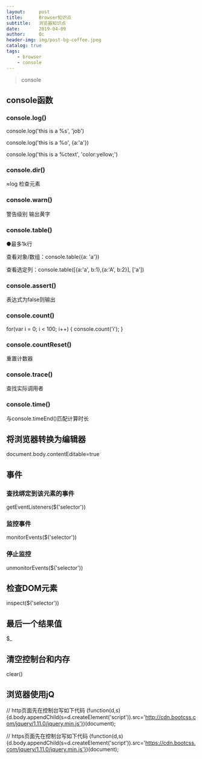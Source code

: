 ```yaml
---
layout:     post
title:      Browser知识点
subtitle:   浏览器知识点
date:       2019-04-09
author:     Qc
header-img: img/post-bg-coffee.jpeg
catalog: true
tags:
    - browser
    - console
---
```


> console

## console函数

### console.log()

console.log('this is a %s', 'job')

console.log('this is a %o', {a:'a'})

console.log('this is a %ctext', 'color:yellow;')

### console.dir()

≈log  检查元素

### console.warn()

警告级别  输出黄字

### console.table()

●最多1k行

查看对象/数组：console.table({a: 'a'})

查看选定列：console.table([{a:'a', b:1},{a:'A', b:2}], ['a'])

### console.assert()

表达式为false则输出

### console.count()

for(var i = 0; i < 100; i++) {
    console.count('i');
}

### console.countReset()

重置计数器

### console.trace()

查找实际调用者

### console.time()

与console.timeEnd()匹配计算时长

## 将浏览器转换为编辑器

document.body.contentEditable=true

## 事件

### 查找绑定到该元素的事件

getEventListeners($('selector'))

### 监控事件

monitorEvents($('selector'))

### 停止监控

unmonitorEvents($('selector'))

## 检查DOM元素

inspect($('selector'))

## 最后一个结果值

$_

## 清空控制台和内存

clear()

## 浏览器使用jQ

// http页面先在控制台写如下代码
(function(d,s){d.body.appendChild(s=d.createElement('script')).src='http://cdn.bootcss.com/jquery/1.11.0/jquery.min.js'})(document);

// https页面先在控制台写如下代码
(function(d,s){d.body.appendChild(s=d.createElement('script')).src='https://cdn.bootcss.com/jquery/1.11.0/jquery.min.js'})(document);